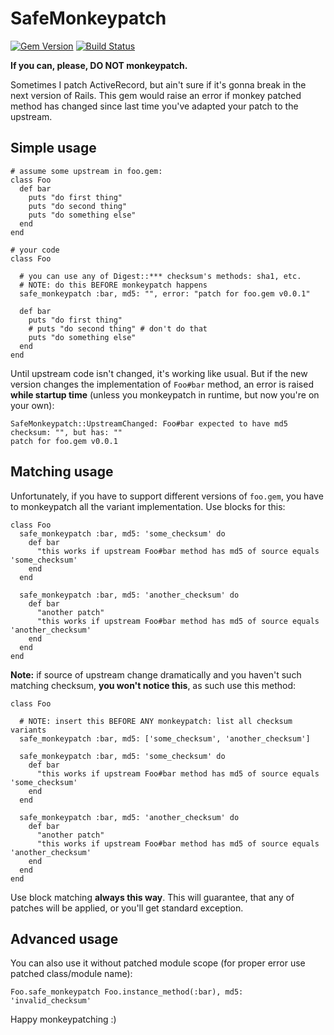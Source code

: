 # SafeMonkeypatch

[![Gem Version][GV img]][Gem Version]
[![Build Status][BS img]][Build Status]

**If you can, please, DO NOT monkeypatch.**

Sometimes I patch ActiveRecord, but ain't sure if
it's gonna break in the next version of Rails. This gem
would raise an error if monkey patched method has changed
since last time you've adapted your patch to the upstream.

## Simple usage

    # assume some upstream in foo.gem:
    class Foo
      def bar
        puts "do first thing"
        puts "do second thing"
        puts "do something else"
      end
    end

    # your code
    class Foo

      # you can use any of Digest::*** checksum's methods: sha1, etc.
      # NOTE: do this BEFORE monkeypatch happens
      safe_monkeypatch :bar, md5: "", error: "patch for foo.gem v0.0.1"

      def bar
        puts "do first thing"
        # puts "do second thing" # don't do that
        puts "do something else"
      end
    end

Until upstream code isn't changed, it's working like usual.
But if the new version changes the implementation of `Foo#bar` method, an
error is raised **while startup time**
(unless you monkeypatch in runtime, but now you're on your own):

    SafeMonkeypatch::UpstreamChanged: Foo#bar expected to have md5 checksum: "", but has: ""
    patch for foo.gem v0.0.1

## Matching usage

Unfortunately, if you have to support different versions of `foo.gem`, you have to monkeypatch all the
variant implementation. Use blocks for this:

    class Foo
      safe_monkeypatch :bar, md5: 'some_checksum' do
        def bar
          "this works if upstream Foo#bar method has md5 of source equals 'some_checksum'
        end
      end

      safe_monkeypatch :bar, md5: 'another_checksum' do
        def bar
          "another patch"
          "this works if upstream Foo#bar method has md5 of source equals 'another_checksum'
        end
      end
    end

**Note:** if source of upstream change dramatically and you haven't such matching checksum,
**you won't notice this**, as such use this method:

    class Foo

      # NOTE: insert this BEFORE ANY monkeypatch: list all checksum variants
      safe_monkeypatch :bar, md5: ['some_checksum', 'another_checksum']

      safe_monkeypatch :bar, md5: 'some_checksum' do
        def bar
          "this works if upstream Foo#bar method has md5 of source equals 'some_checksum'
        end
      end

      safe_monkeypatch :bar, md5: 'another_checksum' do
        def bar
          "another patch"
          "this works if upstream Foo#bar method has md5 of source equals 'another_checksum'
        end
      end
    end

Use block matching **always this way**. This will guarantee, that any of patches will be applied,
or you'll get standard exception.

## Advanced usage

You can also use it without patched module scope (for proper error use patched class/module name):

    Foo.safe_monkeypatch Foo.instance_method(:bar), md5: 'invalid_checksum'

Happy monkeypatching :)

[Gem Version]: https://rubygems.org/gems/safe_monkeypatch
[Build Status]: https://travis-ci.org/razum2um/safe_monkeypatch

[GV img]: https://badge.fury.io/rb/safe_monkeypatch.png
[BS img]: https://travis-ci.org/razum2um/safe_monkeypatch.png
